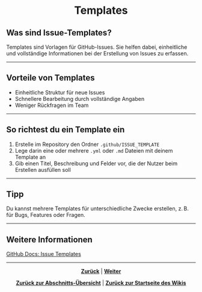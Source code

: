 # <p align="center">Templates</p>

## Was sind Issue-Templates?

Templates sind Vorlagen für GitHub-Issues. Sie helfen dabei, einheitliche und vollständige Informationen bei der Erstellung von Issues zu erfassen.

---

## Vorteile von Templates

- Einheitliche Struktur für neue Issues
- Schnellere Bearbeitung durch vollständige Angaben
- Weniger Rückfragen im Team

---

## So richtest du ein Template ein

1. Erstelle im Repository den Ordner `.github/ISSUE_TEMPLATE`
2. Lege darin eine oder mehrere `.yml` oder `.md` Dateien mit deinem Template an
3. Gib einen Titel, Beschreibung und Felder vor, die der Nutzer beim Erstellen ausfüllen soll

---

## Tipp

Du kannst mehrere Templates für unterschiedliche Zwecke erstellen, z. B. für Bugs, Features oder Fragen.

---

## Weitere Informationen

[GitHub Docs: Issue Templates](https://docs.github.com/de/communities/using-templates-to-encourage-useful-issues-and-pull-requests/configuring-issue-templates-for-your-repository)

---

<p align="center">
<a href="/docs/04-tools/01-github/04-issues/07-discussions/README.md"><strong>Zurück</strong></a> | 
<a href="/docs/04-tools/01-github/05-actions/README.md"><strong>Weiter</strong></a>
</p>

<p align="center">
<a href="/docs/04-tools/01-github/04-issues/README.md/#dieses-kapitel-beinhaltet-folgende-abschnitte"><strong>Zurück zur Abschnitts-Übersicht</strong></a> | <a href="/docs/00-willkommen/README.md"><strong>Zurück zur Startseite des Wikis</strong></a>
</p>